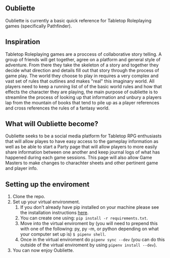## Oubliette

Oubliette is currently a basic quick reference for Tabletop Roleplaying games (specifically Pathfinder).


## Inspiration

Tabletop Roleplaying games are a proccess of collaborative story telling. A group of friends will get together, agree on a platform and general style of adventure. From there they take the skeleton of a story and together they decide what direction and details fill out that story through the process of game play. The world they choose to play in requires a very complex and vast set of rules that outlines and makes "real" this imaginary world. All players need to keep a running list of of the basic world rules and how that effects the character they are playing, the main purpose of oubliette is to streamline the process of looking up that information and unbury a players lap from the mountain of books that tend to pile up as a player references and cross references the rules of a fantasy world. 

## What will Oubliette become?

Oubliette seeks to be a social media platform for Tabletop RPG enthusiasts that will allow playes to have easy access to the gameplay information as well as be able to start a Party page that will allow players to more easily share information between one another and keep journal logs of what has happened during each game sessions. This page will also allow Game Masters to make changes to charachter sheets and other pertinent game and player info.

## Setting up the enviroment

1. Clone the repo.
2. Set up your virtual environment.
    1. If you don't already have pip installed on your machine please see the installation instructions [here](https://pip.pypa.io/en/stable/installing/). 
    2. You can create one using: `pip install -r requirements.txt`.
    3. Move into the virtual enviroment by (you will need to prepend this with one of the following: py, py -m, or python depending on what your computer set up is) `$ pipenv shell`.
    4. Once in the virtual enviroment do `pipenv sync --dev` (you can do this outside of the virtual enviroment by using `pipenv install --dev`).
3. You can now enjoy Oubliette.



